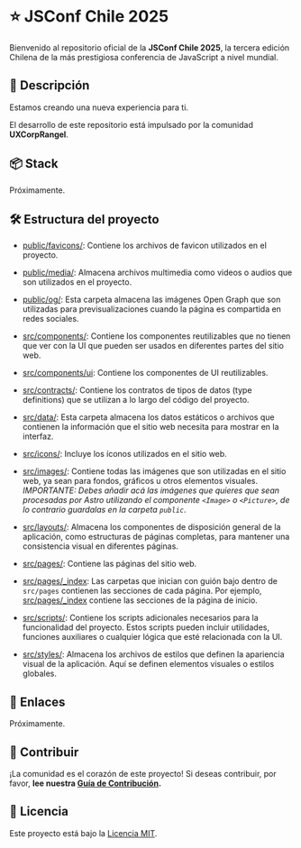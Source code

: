 # ⭐ JSConf Chile 2025

Bienvenido al repositorio oficial de la **JSConf Chile 2025**, la tercera edición Chilena de la más prestigiosa conferencia de JavaScript a nivel mundial.

## 💛 Descripción

Estamos creando una nueva experiencia para ti.

El desarrollo de este repositorio está impulsado por la comunidad **UXCorpRangel**.

## 📦 Stack

Próximamente.

## 🛠️ Estructura del proyecto

- [public/favicons/](./public/favicons/): Contiene los archivos de favicon utilizados en el proyecto.

- [public/media/](./public/media/): Almacena archivos multimedia como videos o audios que son utilizados en el proyecto.

- [public/og/](./public/og/): Esta carpeta almacena las imágenes Open Graph que son utilizadas para previsualizaciones cuando la página es compartida en redes sociales.

- [src/components/](./src/components/): Contiene los componentes reutilizables que no tienen que ver con la UI que pueden ser usados en diferentes partes del sitio web.

- [src/components/ui](./src/components/): Contiene los componentes de UI reutilizables.

- [src/contracts/](./src/contracts/): Contiene los contratos de tipos de datos (type definitions) que se utilizan a lo largo del código del proyecto.

- [src/data/](./src/data/): Esta carpeta almacena los datos estáticos o archivos que contienen la información que el sitio web necesita para mostrar en la interfaz.

- [src/icons/](./src/icons/): Incluye los íconos utilizados en el sitio web.

- [src/images/](./src/images/): Contiene todas las imágenes que son utilizadas en el sitio web, ya sean para fondos, gráficos u otros elementos visuales. _IMPORTANTE: Debes añadir acá las imágenes que quieres que sean procesadas por Astro utilizando el componente `<Image>` o `<Picture>`, de lo contrario guardalas en la carpeta `public`_.

- [src/layouts/](./src/layouts/): Almacena los componentes de disposición general de la aplicación, como estructuras de páginas completas, para mantener una consistencia visual en diferentes páginas.

- [src/pages/](./src/pages/): Contiene las páginas del sitio web.

- [src/pages/\_index](./src/pages/_index/): Las carpetas que inician con guión bajo dentro de `src/pages` contienen las secciones de cada página. Por ejemplo, [src/pages/\_index](./src/pages/_index/) contiene las secciones de la página de inicio.

- [src/scripts/](./src/scripts/): Contiene los scripts adicionales necesarios para la funcionalidad del proyecto. Estos scripts pueden incluir utilidades, funciones auxiliares o cualquier lógica que esté relacionada con la UI.

- [src/styles/](./src/styles/): Almacena los archivos de estilos que definen la apariencia visual de la aplicación. Aquí se definen elementos visuales o estilos globales.

## 🔗 Enlaces

Próximamente.

## 🤝 Contribuir

¡La comunidad es el corazón de este proyecto! Si deseas contribuir, por favor, **lee nuestra [Guía de Contribución](./CONTRIBUTING.md).**

## 📄 Licencia

Este proyecto está bajo la [Licencia MIT](./LICENSE).
